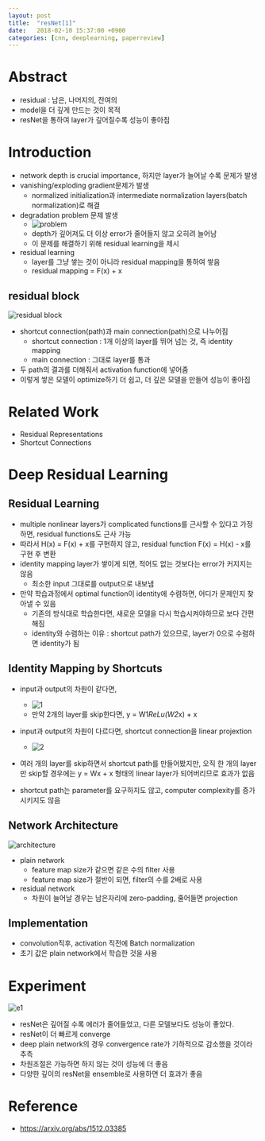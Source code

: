 ```yaml
---
layout: post
title:  "resNet[1]"
date:   2018-02-10 15:37:00 +0900
categories: [cnn, deeplearning, paperreview]
---
```


# Abstract
- residual : 남은, 나머지의, 잔여의
- model을 더 깊게 만드는 것이 목적
- resNet을 통하여 layer가 깊어질수록 성능이 좋아짐

# Introduction
- network depth is crucial importance, 하지만 layer가 늘어날 수록 문제가 발생
- vanishing/exploding gradient문제가 발생
    - normalized initialization과 intermediate normalization layers(batch normalization)로 해결
- degradation problem 문제 발생
    - ![problem](https://files.slack.com/files-pri/T1J7SCHU7-F96D95J13/problem.png?pub_secret=12c276bad3)
    - depth가 깊어져도 더 이상 error가 줄어들지 않고 오히려 늘어남
    - 이 문제를 해결하기 위해 residual learning을 제시
- residual learning
    - layer를 그냥 쌓는 것이 아니라 residual mapping을 통하여 쌓음
    - residual mapping = F(x) + x

## residual block
![residual block](https://files.slack.com/files-pri/T1J7SCHU7-F967PC3L4/rb.png?pub_secret=d4fd4fb528)

- shortcut connection(path)과 main connection(path)으로 나누어짐
    - shortcut connection : 1개 이상의 layer를 뛰어 넘는 것, 즉 identity mapping
    - main connection : 그대로 layer를 통과
- 두 path의 결과를 더해줘서 activation function에 넣어줌
- 이렇게 쌓은 모델이 optimize하기 더 쉽고, 더 깊은 모델을 만들어 성능이 좋아짐

# Related Work
- Residual Representations
- Shortcut Connections

# Deep Residual Learning
## Residual Learning
- multiple nonlinear layers가 complicated functions를 근사할 수 있다고 가정하면, residual functions도 근사 가능
- 따라서 H(x) = F(x) + x를 구현하지 않고, residual function F(x) = H(x) - x를 구현 후 변환
- identity mapping layer가 쌓이게 되면, 적어도 없는 것보다는 error가 커지지는 않음
    - 최소한 input 그대로를 output으로 내보냄
- 만약 학습과정에서 optimal function이 identity에 수렴하면, 어디가 문제인지 찾아낼 수 있음
    - 기존의 방식대로 학습한다면, 새로운 모델을 다시 학습시켜야하므로 보다 간편해짐 
    - identity와 수렴하는 이유 : shortcut path가 있으므로, layer가 0으로 수렴하면 identity가 됨

## Identity Mapping by Shortcuts
- input과 output의 차원이 같다면,
    - ![1](https://files.slack.com/files-pri/T1J7SCHU7-F965XUR7V/1.png?pub_secret=b5bc4bf6ab)
    - 만약 2개의 layer를 skip한다면, y = W1*ReLu(W2*x) + x

- input과 output의 차원이 다르다면, shortcut connection을 linear projextion
    - ![2](https://files.slack.com/files-pri/T1J7SCHU7-F95K36W4Q/2.png?pub_secret=8d5e0a41c1)

- 여러 개의 layer를 skip하면서 shortcut path를 만들어봤지만, 오직 한 개의 layer만 skip할 경우에는 y = Wx + x 형태의 linear layer가 되어버리므로 효과가 없음
- shortcut path는 parameter를 요구하지도 않고, computer complexity를 증가시키지도 않음

## Network Architecture
![architecture](https://files.slack.com/files-pri/T1J7SCHU7-F97B6L51V/architecture.png?pub_secret=8490108baf)
- plain network
    - feature map size가 같으면 같은 수의 filter 사용
    - feature map size가 절반이 되면, filter의 수를 2배로 사용
- residual network
    - 차원이 늘어날 경우는 남은자리에 zero-padding, 줄어들면 projection
## Implementation
- convolution직후, activation 직전에 Batch normalization
- 초기 값은 plain network에서 학습한 것을 사용

# Experiment
![e1](https://files.slack.com/files-pri/T1J7SCHU7-F969UAG2E/e1.png?pub_secret=07ac906498)
- resNet은 깊어질 수록 에러가 줄어들었고, 다른 모델보다도 성능이 좋았다.
- resNet이 더 빠르게 converge
- deep plain network의 경우 convergence rate가 기하적으로 감소했을 것이라 추측
- 차원조절은 가능하면 하지 않는 것이 성능에 더 좋음
- 다양한 깊이의 resNet을 ensemble로 사용하면 더 효과가 좋음

# Reference
- https://arxiv.org/abs/1512.03385
